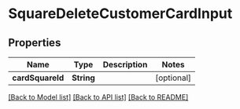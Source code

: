 # SquareDeleteCustomerCardInput

## Properties
Name | Type | Description | Notes
------------ | ------------- | ------------- | -------------
**cardSquareId** | **String** |  | [optional] 

[[Back to Model list]](../README.md#documentation-for-models) [[Back to API list]](../README.md#documentation-for-api-endpoints) [[Back to README]](../README.md)


